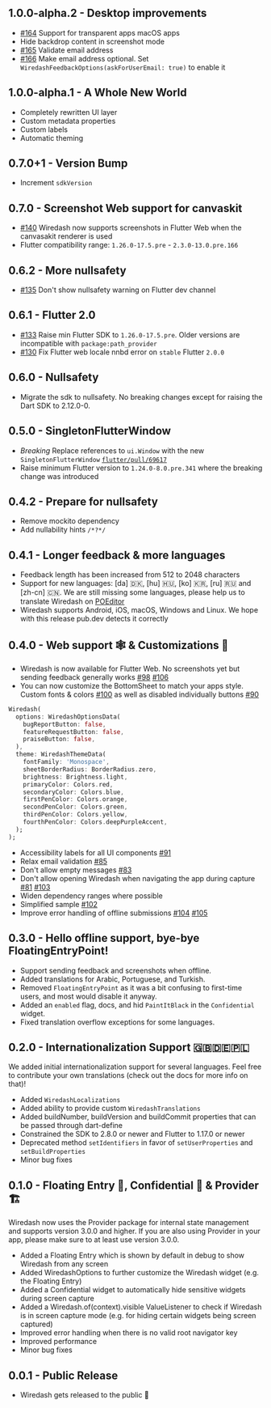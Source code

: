 ## 1.0.0-alpha.2 - Desktop improvements
* [#164](https://github.com/wiredashio/wiredash-sdk/pull/164) Support for transparent apps macOS apps
* Hide backdrop content in screenshot mode
* [#165](https://github.com/wiredashio/wiredash-sdk/pull/165) Validate email address
* [#166](https://github.com/wiredashio/wiredash-sdk/pull/166) Make email address optional. Set `WiredashFeedbackOptions(askForUserEmail: true)` to enable it

## 1.0.0-alpha.1 - A Whole New World
* Completely rewritten UI layer
* Custom metadata properties
* Custom labels
* Automatic theming

## 0.7.0+1 - Version Bump
* Increment `sdkVersion`

## 0.7.0 - Screenshot Web support for canvaskit
* [#140](https://github.com/wiredashio/wiredash-sdk/pull/135) Wiredash now supports screenshots in Flutter Web when the canvasakit renderer is used
* Flutter compatibility range: `1.26.0-17.5.pre` - `2.3.0-13.0.pre.166`

## 0.6.2 - More nullsafety
* [#135](https://github.com/wiredashio/wiredash-sdk/pull/135) Don't show nullsafety warning on Flutter dev channel

## 0.6.1 - Flutter 2.0
* [#133](https://github.com/wiredashio/wiredash-sdk/pull/133) Raise min Flutter SDK to `1.26.0-17.5.pre`. Older versions are incompatible with `package:path_provider`
* [#130](https://github.com/wiredashio/wiredash-sdk/pull/130) Fix Flutter web locale nnbd error on `stable` Flutter `2.0.0`

## 0.6.0 - Nullsafety
* Migrate the sdk to nullsafety. No breaking changes except for raising the Dart SDK to 2.12.0-0.

## 0.5.0 - SingletonFlutterWindow
* *Breaking* Replace references to `ui.Window` with the new `SingletonFlutterWindow` [`flutter/pull/69617`](https://github.com/flutter/flutter/pull/69617)
* Raise minimum Flutter version to `1.24.0-8.0.pre.341` where the breaking change was introduced

## 0.4.2 - Prepare for nullsafety
* Remove mockito dependency
* Add nullability hints `/*?*/`

## 0.4.1 - Longer feedback & more languages
* Feedback length has been increased from 512 to 2048 characters
* Support for new languages: [da] 🇩🇰, [hu] 🇭🇺, [ko] 🇰🇷, [ru] 🇷🇺 and [zh-cn] 🇨🇳. We are still missing some languages, please help us to translate Wiredash on [POEditor](https://poeditor.com/projects/view?id=347065)
* Wiredash supports Android, iOS, macOS, Windows and Linux. We hope with this release pub.dev detects it correctly

## 0.4.0 - Web support 🕸 & Customizations 🎨
* Wiredash is now available for Flutter Web. No screenshots yet but sending feedback generally works [#98](https://github.com/wiredashio/wiredash-sdk/pull/98) [#106](https://github.com/wiredashio/wiredash-sdk/pull/106)
* You can now customize the BottomSheet to match your apps style. Custom fonts & colors [#100](https://github.com/wiredashio/wiredash-sdk/pull/100) as well as disabled individually buttons [#90](https://github.com/wiredashio/wiredash-sdk/pull/90)
```dart
Wiredash(
  options: WiredashOptionsData(
    bugReportButton: false,
    featureRequestButton: false,
    praiseButton: false,
  ),
  theme: WiredashThemeData(
    fontFamily: 'Monospace',
    sheetBorderRadius: BorderRadius.zero,
    brightness: Brightness.light,
    primaryColor: Colors.red,
    secondaryColor: Colors.blue,
    firstPenColor: Colors.orange,
    secondPenColor: Colors.green,
    thirdPenColor: Colors.yellow,
    fourthPenColor: Colors.deepPurpleAccent,
  );
);
```
* Accessibility labels for all UI components [#91](https://github.com/wiredashio/wiredash-sdk/pull/91)
* Relax email validation [#85](https://github.com/wiredashio/wiredash-sdk/pull/85)
* Don't allow empty messages [#83](https://github.com/wiredashio/wiredash-sdk/pull/83)
* Don't allow opening Wiredash when navigating the app during capture [#81](https://github.com/wiredashio/wiredash-sdk/pull/81) [#103](https://github.com/wiredashio/wiredash-sdk/pull/103)
* Widen dependency ranges where possible
* Simplified sample [#102](https://github.com/wiredashio/wiredash-sdk/pull/102)
* Improve error handling of offline submissions [#104](https://github.com/wiredashio/wiredash-sdk/pull/104) [#105](https://github.com/wiredashio/wiredash-sdk/pull/105)


## 0.3.0 - Hello offline support, bye-bye FloatingEntryPoint!
* Support sending feedback and screenshots when offline.
* Added translations for Arabic, Portuguese, and Turkish.
* Removed `FloatingEntryPoint` as it was a bit confusing to first-time users, and most would disable it anyway.
* Added an `enabled` flag, docs, and hid `PaintItBlack` in the `Confidential` widget.
* Fixed translation overflow exceptions for some languages.

## 0.2.0 - Internationalization Support 🇬🇧🇩🇪🇵🇱
We added initial internationalization support for several languages. Feel free to contribute your own translations 
(check out the docs for more info on that)!

* Added `WiredashLocalizations`
* Added ability to provide custom `WiredashTranslations`
* Added buildNumber, buildVersion and buildCommit properties that can be passed through dart-define
* Constrained the SDK to 2.8.0 or newer and Flutter to 1.17.0 or newer
* Deprecated method `setIdentifiers` in favor of `setUserProperties` and `setBuildProperties`
* Minor bug fixes

## 0.1.0 - Floating Entry 📲, Confidential 👀 & Provider 🏗
Wiredash now uses the Provider package for internal state management and supports version 3.0.0 and higher. If you are
also using Provider in your app, please make sure to at least use version 3.0.0.

* Added a Floating Entry which is shown by default in debug to show Wiredash from any screen
* Added WiredashOptions to further customize the Wiredash widget (e.g. the Floating Entry)
* Added a Confidential widget to automatically hide sensitive widgets during screen capture
* Added a Wiredash.of(context).visible ValueListener to check if Wiredash is in screen capture mode (e.g. for hiding certain widgets being screen captured)
* Improved error handling when there is no valid root navigator key
* Improved performance
* Minor bug fixes

## 0.0.1 - Public Release

* Wiredash gets released to the public 🎉
